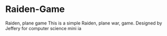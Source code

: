 # Raiden-Game
Raiden, plane game
This is a simple Raiden, plane war, game.
Designed by Jeffery for computer science mini ia
